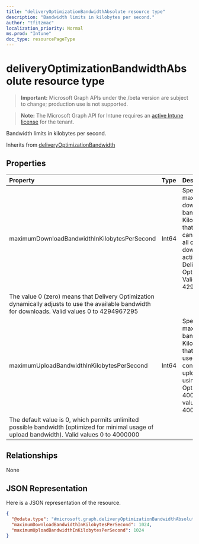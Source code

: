 ```yaml
---
title: "deliveryOptimizationBandwidthAbsolute resource type"
description: "Bandwidth limits in kilobytes per second."
author: "tfitzmac"
localization_priority: Normal
ms.prod: "Intune"
doc_type: resourcePageType
---
```


# deliveryOptimizationBandwidthAbsolute resource type

> **Important:** Microsoft Graph APIs under the /beta version are subject to change; production use is not supported.

> **Note:** The Microsoft Graph API for Intune requires an [active Intune license](https://go.microsoft.com/fwlink/?linkid=839381) for the tenant.

Bandwidth limits in kilobytes per second.


Inherits from [deliveryOptimizationBandwidth](../resources/intune-deviceconfig-deliveryoptimizationbandwidth.md)

## Properties
|Property|Type|Description|
|:---|:---|:---|
|maximumDownloadBandwidthInKilobytesPerSecond|Int64|Specifies the maximum download bandwidth in KiloBytes/second that the device can use across all concurrent download activities using Delivery Optimization. Valid values 0 to 4294967295
The value 0 (zero) means that Delivery Optimization dynamically adjusts to use the available bandwidth for downloads. Valid values 0 to 4294967295|
|maximumUploadBandwidthInKilobytesPerSecond|Int64|Specifies the maximum upload bandwidth in KiloBytes/second that a device will use across all concurrent upload activity using Delivery Optimization (0-4000000). Valid values 0 to 4000000
The default value is 0, which permits unlimited possible bandwidth (optimized for minimal usage of upload bandwidth). Valid values 0 to 4000000|

## Relationships
None

## JSON Representation
Here is a JSON representation of the resource.
<!-- {
  "blockType": "resource",
  "@odata.type": "microsoft.graph.deliveryOptimizationBandwidthAbsolute"
}
-->
``` json
{
  "@odata.type": "#microsoft.graph.deliveryOptimizationBandwidthAbsolute",
  "maximumDownloadBandwidthInKilobytesPerSecond": 1024,
  "maximumUploadBandwidthInKilobytesPerSecond": 1024
}
```




